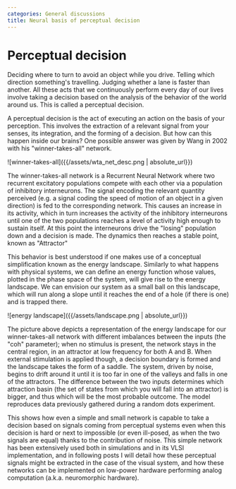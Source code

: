 ```yaml
---
categories: General discussions
title: Neural basis of perceptual decision
---
```


# Perceptual decision

Deciding where to turn to avoid an object while you drive.
Telling which direction something's travelling. Judging
whether a lane is faster than another. All these acts that
we continuously perform every day of our lives involve
taking a decision based on the analysis of the behavior
of the world around us. This is called a perceptual decision.

A perceptual decision is the act of executing an action on
the basis of your perception. This involves the extraction
of a relevant signal from your senses, its integration, and the
forming of a decision. But how can this happen inside our brains? One possible answer was given by Wang in 2002 with his "winner-takes-all" network.

![winner-takes-all]({{/assets/wta_net_desc.png | absolute_url}})

The winner-takes-all network is a Recurrent Neural Network
where two recurrent excitatory populations compete with each
other via a population of inhibitory interneurons. The signal
encoding the relevant quantity perceived (e.g. a signal coding
  the speed of motion of an object in a given direction) is fed
  to the corresponding network. This causes an increase in its
  activity, which in turn increases the activity of the inhibitory interneurons until one of the two populations
  reaches a level of activity high enough to sustain itself. At this point the interneurons drive the "losing" population down and a decision is made. The dynamics then reaches a stable point, known as "Attractor"

This behavior is best understood if one makes use of a conceptual simplification known as the energy landscape. Similarly to what happens with physical systems, we can define an energy function whose values, plotted in the phase space of the system, will give rise to the energy landscape. We can envision our system as a small ball on this landscape, which will run along a slope until it reaches the end of a hole (if there is one) and is trapped there.

![energy landscape]({{/assets/landscape.png | absolute_url}})

The picture above depicts a representation of the energy landscape for our winner-takes-all network with different imbalances between the inputs (the "coh" parameter); when no stimulus is present, the network stays in the central region, in an attractor at low frequency for both A and B. When external stimulation is applied though, a decision boundary is formed and the landscape takes the form of a saddle. The system, driven by noise, begins to drift around it until it is too far in one of the valleys and falls in one of the attractors. The difference between the two inputs determines which attraction basin (the set of states from which you will fall into an attractor) is bigger, and thus which will be the most probable outcome. The model reproduces data previously gathered during a random dots experiment.

This shows how even a simple and small network is capable to take a decision based on signals coming from perceptual systems even when this decision is hard or next to impossible (or even ill-posed, as when the two signals are equal) thanks to the contribution of noise. This simple network has been extensively used both in simulations and in its VLSI implementation, and in following posts I will detail how these perceptual signals might be extracted in the case of the visual system, and how these networks can be implemented on low-power hardware performing analog computation (a.k.a. neuromorphic hardware).
